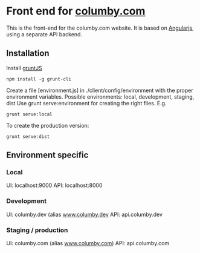 # Front end for [columby.com](http://columby.com)

This is the front-end for the columby.com website. It is based on [Angularjs](http://www.angularjs.com), using a separate API backend. 

## Installation

Install [gruntJS](http://www.grunjs.com)  

    npm install -g grunt-cli  

Create a file [environment.js] in ./client/config/environment with the proper environment variables. Possible environments: local, development, staging, dist Use grunt serve:environment for creating the right files. E.g. 
    
    grunt serve:local

To create the production version: 

    grunt serve:dist
    
    
## Environment specific
### Local
  UI: localhost:9000
  API: localhost:8000
  
### Development
  UI: columby.dev (alias www.columby.dev
  API: api.columby.dev
  
### Staging / production
  UI: columby.com (alias www.columby.com)
  API: api.columby.com
  
 
